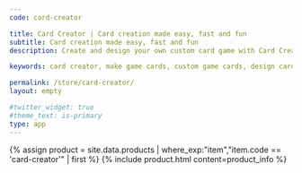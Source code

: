 ```yaml
---
code: card-creator

title: Card Creator | Card creation made easy, fast and fun
subtitle: Card creation made easy, fast and fun
description: Create and design your own custom card game with Card Creator. Card creator is a software tool that make easy, fast and fun to make your custom game cards with no limitation.

keywords: card creator, make game cards, custom game cards, design cards, card creation tool

permalink: /store/card-creator/
layout: empty

#twitter_widget: true
#theme_text: is-primary
type: app
---
```


{% assign product = site.data.products | where_exp:"item","item.code == 'card-creator'" | first %}
{% include product.html content=product_info %}
